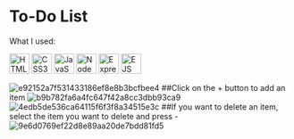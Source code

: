 # To-Do List
What I used:

<p align="left">
<a href="https://developer.mozilla.org/en-US/docs/Glossary/HTML5" target="_blank" rel="noreferrer"><img src="https://raw.githubusercontent.com/danielcranney/readme-generator/main/public/icons/skills/html5-colored.svg" width="36" height="36" alt="HTML5" /></a> 
<a href="https://developer.mozilla.org/en-US/docs/Web/CSS" target="_blank" rel="noreferrer"><img src="https://raw.githubusercontent.com/danielcranney/readme-generator/main/public/icons/skills/css3-colored.svg" width="36" height="36" alt="CSS3" /></a>
<a href="https://developer.mozilla.org/en-US/docs/Web/JavaScript" target="_blank" rel="noreferrer"><img src="https://raw.githubusercontent.com/danielcranney/readme-generator/main/public/icons/skills/javascript-colored.svg" width="36" height="36" alt="JavaScript" /></a>
<a href="https://nodejs.org/en/" target="_blank" rel="noreferrer"><img src="https://raw.githubusercontent.com/danielcranney/readme-generator/main/public/icons/skills/nodejs-colored.svg" width="36" height="36" alt="NodeJs"/></a>
<a href="https://expressjs.com/" rel="nofollow"><img src="https://raw.githubusercontent.com/danielcranney/readme-generator/main/public/icons/skills/express-colored-dark.svg" width="36" height="36" alt="Express" style="max-width: 100%;"></a>
<a href="https://ejs.co/" rel="nofollow"><img src="https://encrypted-tbn0.gstatic.com/images?q=tbn:ANd9GcSt9ew0h7w66Rer66EasIYeo23tncThSQmvHlBhK-yRcazVpX-o6iIFgiHySAz60kOU0DA&usqp=CAU" width="36" height="36" alt="EJS" style="max-width: 100%;"></a>
</p>




![e92152a7f531433186ef8e8b3bcfbee4](https://user-images.githubusercontent.com/91401714/184372920-a9aebeef-d513-419b-a729-a3ed0837f8bb.png)
##Click on the + button to add an item
![b9b782fa6a4fc647f42a8cc3dbb93ca9](https://user-images.githubusercontent.com/91401714/184372949-9c9b8ee7-74a7-4563-be7d-77a3e1538c99.png)
![4edb5de536ca64115f6f3f8a34515e3c](https://user-images.githubusercontent.com/91401714/184373327-f53f1102-7b9d-4806-a443-4a1ae6ac550e.png)
##If you want to delete an item, select the item you want to delete and press -
![9e6d0769ef22d8e89aa20de7bdd81fd5](https://user-images.githubusercontent.com/91401714/184373427-8b62ebe3-02bb-4279-b778-18bf5c5fa99e.png)
